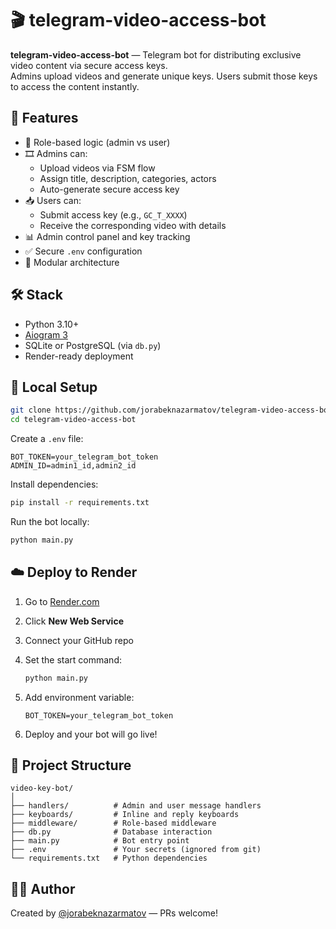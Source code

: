 # 🎬 telegram-video-access-bot

**telegram-video-access-bot** — Telegram bot for distributing exclusive video content via secure access keys.  
Admins upload videos and generate unique keys. Users submit those keys to access the content instantly.

## 🚀 Features

- 👤 Role-based logic (admin vs user)
- 🎞 Admins can:
  - Upload videos via FSM flow
  - Assign title, description, categories, actors
  - Auto-generate secure access key
- 📥 Users can:
  - Submit access key (e.g., `GC_T_XXXX`)
  - Receive the corresponding video with details
- 📊 Admin control panel and key tracking
- ✅ Secure `.env` configuration
- 🧱 Modular architecture

## 🛠 Stack

- Python 3.10+
- [Aiogram 3](https://github.com/aiogram/aiogram)
- SQLite or PostgreSQL (via `db.py`)
- Render-ready deployment

## 🔧 Local Setup

```bash
git clone https://github.com/jorabeknazarmatov/telegram-video-access-bot.git
cd telegram-video-access-bot
```

Create a `.env` file:

```
BOT_TOKEN=your_telegram_bot_token
ADMIN_ID=admin1_id,admin2_id
```

Install dependencies:

```bash
pip install -r requirements.txt
```

Run the bot locally:

```bash
python main.py
```

## ☁️ Deploy to Render

1. Go to [Render.com](https://render.com/)
2. Click **New Web Service**
3. Connect your GitHub repo
4. Set the start command:
   ```bash
   python main.py
   ```
5. Add environment variable:
   ```
   BOT_TOKEN=your_telegram_bot_token
   ```

6. Deploy and your bot will go live!

## 📁 Project Structure

```
video-key-bot/
│
├── handlers/          # Admin and user message handlers
├── keyboards/         # Inline and reply keyboards
├── middleware/        # Role-based middleware
├── db.py              # Database interaction
├── main.py            # Bot entry point
├── .env               # Your secrets (ignored from git)
└── requirements.txt   # Python dependencies
```

## 🧑‍💻 Author

Created by [@jorabeknazarmatov](https://github.com/jorabeknazarmatov) — PRs welcome!
